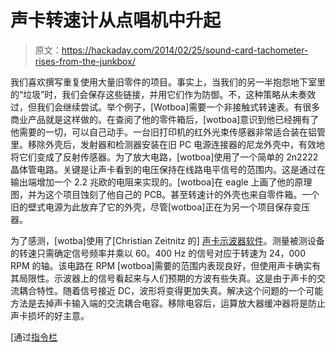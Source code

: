 # 声卡转速计从点唱机中升起

> 原文：<https://hackaday.com/2014/02/25/sound-card-tachometer-rises-from-the-junkbox/>

我们喜欢撰写重复使用大量旧零件的项目。事实上，当我们的另一半抱怨地下室里的“垃圾”时，我们会保存这些链接，并用它们作为防御。不，这种策略从未奏效过，但我们会继续尝试。举个例子，[Wotboa]需要一个非接触式转速表。有很多商业产品就是这样做的。在查阅了他的零件箱后，[wotboa]意识到他已经拥有了他需要的一切，可以自己动手。一台旧打印机的红外光束传感器非常适合装在铝管里。移除外壳后，发射器和检测器安装在旧 PC 电源连接器的尼龙外壳中，有效地将它们变成了反射传感器。为了放大电路，[wotboa]使用了一个简单的 2n2222 晶体管电路。关键是让声卡看到的电压保持在线路电平信号的范围内。这是通过在输出端增加一个 2.2 兆欧的电阻来实现的。[wotboa]在 eagle 上画了他的原理图，并为这个项目蚀刻了他自己的 PCB。甚至转速计的外壳也来自零件箱。一个旧的壁式电源为此放弃了它的外壳，尽管[wotboa]正在为另一个项目保存变压器。

为了感测，[wotba]使用了[Christian Zeitnitz 的] [声卡示波器软件](http://www.zeitnitz.de/Christian/scope_en)。测量被测设备的转速只需确定信号频率并乘以 60。400 Hz 的信号对应于转速为 24，000 RPM 的轴。该电路在 RPM [wotboa]需要的范围内表现良好，但使用声卡确实有其局限性。示波器上的信号看起来与人们预期的方波有些失真。这是由于声卡的交流耦合特性。随着信号接近 DC，波形将变得更加失真。解决这个问题的一个可能方法是去掉声卡输入端的交流耦合电容。移除电容后，运算放大器缓冲器将是防止声卡损坏的好主意。

[通过[指令栏](http://www.instructables.com/)